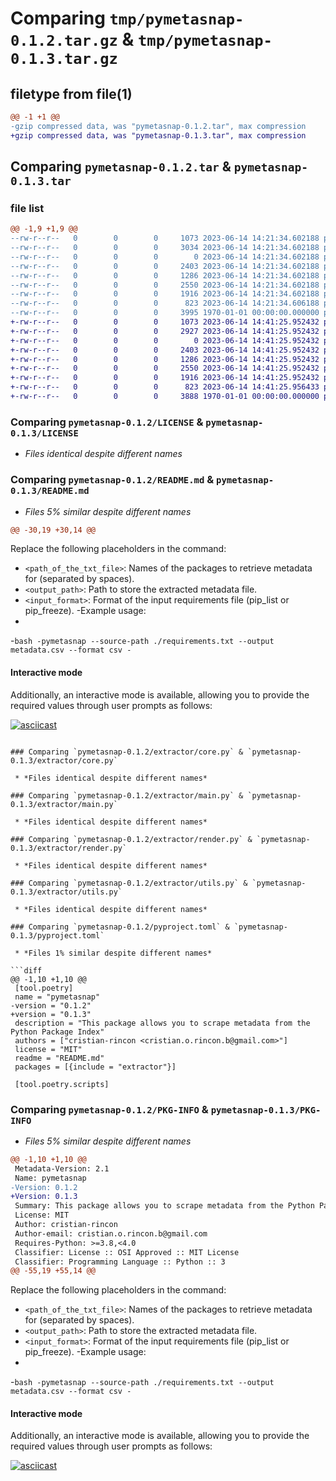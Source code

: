 # Comparing `tmp/pymetasnap-0.1.2.tar.gz` & `tmp/pymetasnap-0.1.3.tar.gz`

## filetype from file(1)

```diff
@@ -1 +1 @@
-gzip compressed data, was "pymetasnap-0.1.2.tar", max compression
+gzip compressed data, was "pymetasnap-0.1.3.tar", max compression
```

## Comparing `pymetasnap-0.1.2.tar` & `pymetasnap-0.1.3.tar`

### file list

```diff
@@ -1,9 +1,9 @@
--rw-r--r--   0        0        0     1073 2023-06-14 14:21:34.602188 pymetasnap-0.1.2/LICENSE
--rw-r--r--   0        0        0     3034 2023-06-14 14:21:34.602188 pymetasnap-0.1.2/README.md
--rw-r--r--   0        0        0        0 2023-06-14 14:21:34.602188 pymetasnap-0.1.2/extractor/__init__.py
--rw-r--r--   0        0        0     2403 2023-06-14 14:21:34.602188 pymetasnap-0.1.2/extractor/core.py
--rw-r--r--   0        0        0     1286 2023-06-14 14:21:34.602188 pymetasnap-0.1.2/extractor/main.py
--rw-r--r--   0        0        0     2550 2023-06-14 14:21:34.602188 pymetasnap-0.1.2/extractor/render.py
--rw-r--r--   0        0        0     1916 2023-06-14 14:21:34.602188 pymetasnap-0.1.2/extractor/utils.py
--rw-r--r--   0        0        0      823 2023-06-14 14:21:34.606188 pymetasnap-0.1.2/pyproject.toml
--rw-r--r--   0        0        0     3995 1970-01-01 00:00:00.000000 pymetasnap-0.1.2/PKG-INFO
+-rw-r--r--   0        0        0     1073 2023-06-14 14:41:25.952432 pymetasnap-0.1.3/LICENSE
+-rw-r--r--   0        0        0     2927 2023-06-14 14:41:25.952432 pymetasnap-0.1.3/README.md
+-rw-r--r--   0        0        0        0 2023-06-14 14:41:25.952432 pymetasnap-0.1.3/extractor/__init__.py
+-rw-r--r--   0        0        0     2403 2023-06-14 14:41:25.952432 pymetasnap-0.1.3/extractor/core.py
+-rw-r--r--   0        0        0     1286 2023-06-14 14:41:25.952432 pymetasnap-0.1.3/extractor/main.py
+-rw-r--r--   0        0        0     2550 2023-06-14 14:41:25.952432 pymetasnap-0.1.3/extractor/render.py
+-rw-r--r--   0        0        0     1916 2023-06-14 14:41:25.952432 pymetasnap-0.1.3/extractor/utils.py
+-rw-r--r--   0        0        0      823 2023-06-14 14:41:25.956433 pymetasnap-0.1.3/pyproject.toml
+-rw-r--r--   0        0        0     3888 1970-01-01 00:00:00.000000 pymetasnap-0.1.3/PKG-INFO
```

### Comparing `pymetasnap-0.1.2/LICENSE` & `pymetasnap-0.1.3/LICENSE`

 * *Files identical despite different names*

### Comparing `pymetasnap-0.1.2/README.md` & `pymetasnap-0.1.3/README.md`

 * *Files 5% similar despite different names*

```diff
@@ -30,19 +30,14 @@
 ```
 
 Replace the following placeholders in the command:
 
 - `<path_of_the_txt_file>`: Names of the packages to retrieve metadata for (separated by spaces).
 - `<output_path>`: Path to store the extracted metadata file.
 - `<input_format>`: Format of the input requirements file (pip_list or pip_freeze).
-Example usage:
-
-```bash
-pymetasnap --source-path ./requirements.txt --output metadata.csv --format csv
-```
 
 #### Interactive mode
 
 Additionally, an interactive mode is available, allowing you to provide the required values through user prompts as follows:
 
 [![asciicast](https://asciinema.org/a/4xs1k6elJ40kJ4YhKxuS93Rfh.svg)](https://asciinema.org/a/4xs1k6elJ40kJ4YhKxuS93Rfh)
```

### Comparing `pymetasnap-0.1.2/extractor/core.py` & `pymetasnap-0.1.3/extractor/core.py`

 * *Files identical despite different names*

### Comparing `pymetasnap-0.1.2/extractor/main.py` & `pymetasnap-0.1.3/extractor/main.py`

 * *Files identical despite different names*

### Comparing `pymetasnap-0.1.2/extractor/render.py` & `pymetasnap-0.1.3/extractor/render.py`

 * *Files identical despite different names*

### Comparing `pymetasnap-0.1.2/extractor/utils.py` & `pymetasnap-0.1.3/extractor/utils.py`

 * *Files identical despite different names*

### Comparing `pymetasnap-0.1.2/pyproject.toml` & `pymetasnap-0.1.3/pyproject.toml`

 * *Files 1% similar despite different names*

```diff
@@ -1,10 +1,10 @@
 [tool.poetry]
 name = "pymetasnap"
-version = "0.1.2"
+version = "0.1.3"
 description = "This package allows you to scrape metadata from the Python Package Index"
 authors = ["cristian-rincon <cristian.o.rincon.b@gmail.com>"]
 license = "MIT"
 readme = "README.md"
 packages = [{include = "extractor"}]
 
 [tool.poetry.scripts]
```

### Comparing `pymetasnap-0.1.2/PKG-INFO` & `pymetasnap-0.1.3/PKG-INFO`

 * *Files 5% similar despite different names*

```diff
@@ -1,10 +1,10 @@
 Metadata-Version: 2.1
 Name: pymetasnap
-Version: 0.1.2
+Version: 0.1.3
 Summary: This package allows you to scrape metadata from the Python Package Index
 License: MIT
 Author: cristian-rincon
 Author-email: cristian.o.rincon.b@gmail.com
 Requires-Python: >=3.8,<4.0
 Classifier: License :: OSI Approved :: MIT License
 Classifier: Programming Language :: Python :: 3
@@ -55,19 +55,14 @@
 ```
 
 Replace the following placeholders in the command:
 
 - `<path_of_the_txt_file>`: Names of the packages to retrieve metadata for (separated by spaces).
 - `<output_path>`: Path to store the extracted metadata file.
 - `<input_format>`: Format of the input requirements file (pip_list or pip_freeze).
-Example usage:
-
-```bash
-pymetasnap --source-path ./requirements.txt --output metadata.csv --format csv
-```
 
 #### Interactive mode
 
 Additionally, an interactive mode is available, allowing you to provide the required values through user prompts as follows:
 
 [![asciicast](https://asciinema.org/a/4xs1k6elJ40kJ4YhKxuS93Rfh.svg)](https://asciinema.org/a/4xs1k6elJ40kJ4YhKxuS93Rfh)
```

